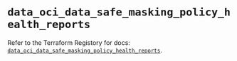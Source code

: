 # `data_oci_data_safe_masking_policy_health_reports`

Refer to the Terraform Registory for docs: [`data_oci_data_safe_masking_policy_health_reports`](https://registry.terraform.io/providers/oracle/oci/6.18.0/docs/data-sources/data_safe_masking_policy_health_reports).
